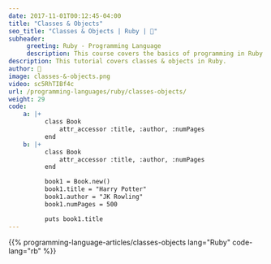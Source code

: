 ```yaml
---
date: 2017-11-01T00:12:45-04:00
title: "Classes & Objects"
seo_title: "Classes & Objects | Ruby | 🦒"
subheader:
     greeting: Ruby - Programming Language
     description: This course covers the basics of programming in Ruby. Work your way through the videos/articles and I'll teach you everything you need to know to start your programming journey!
description: This tutorial covers classes & objects in Ruby.
author: 🦒
image: classes-&-objects.png
video: sc5RhTIBf4c
url: /programming-languages/ruby/classes-objects/
weight: 29
code:
    a: |+
          class Book
              attr_accessor :title, :author, :numPages
          end
    b: |+
          class Book
              attr_accessor :title, :author, :numPages
          end

          book1 = Book.new()
          book1.title = "Harry Potter"
          book1.author = "JK Rowling"
          book1.numPages = 500

          puts book1.title
---
```


{{% programming-language-articles/classes-objects lang="Ruby" code-lang="rb" %}}
